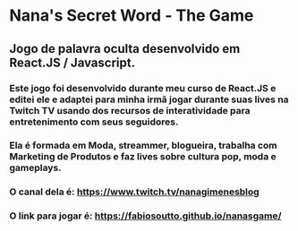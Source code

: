 # Nana's Secret Word - The Game

## Jogo de palavra oculta desenvolvido em React.JS / Javascript.

### Este jogo foi desenvolvido durante meu curso de React.JS e editei ele e adaptei para minha irmã jogar durante suas lives na Twitch TV usando dos recursos de interatividade para entretenimento com seus seguidores.
### Ela é formada em Moda, streammer, blogueira, trabalha com Marketing de Produtos e faz lives sobre cultura pop, moda e gameplays.

### O canal dela é: https://www.twitch.tv/nanagimenesblog

### O link para jogar é: https://fabiosoutto.github.io/nanasgame/


